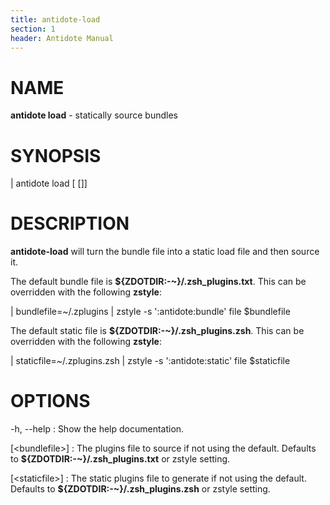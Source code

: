 ```yaml
---
title: antidote-load
section: 1
header: Antidote Manual
---
```


# NAME

**antidote load** - statically source bundles

# SYNOPSIS

| antidote load [<bundlefile> [<staticfile>]]

# DESCRIPTION

**antidote-load** will turn the bundle file into a static load file and then source it.

The default bundle file is **${ZDOTDIR:-~}/.zsh_plugins.txt**. This can be overridden with the following **zstyle**:

|   bundlefile=~/.zplugins
|   zstyle -s ':antidote:bundle' file $bundlefile

The default static file is **${ZDOTDIR:-~}/.zsh_plugins.zsh**. This can be overridden with the following **zstyle**:

|   staticfile=~/.zplugins.zsh
|   zstyle -s ':antidote:static' file $staticfile

# OPTIONS

-h, \--help
:   Show the help documentation.

[\<bundlefile\>]
:   The plugins file to source if not using the default. Defaults to **${ZDOTDIR:-~}/.zsh_plugins.txt** or zstyle setting.

[\<staticfile\>]
:   The static plugins file to generate if not using the default. Defaults to **${ZDOTDIR:-~}/.zsh_plugins.zsh** or zstyle setting.
